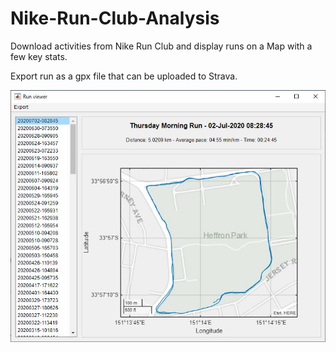 # Nike-Run-Club-Analysis
Download activities from Nike Run Club and display runs on a Map with a few key stats.

Export run as a gpx file that can be uploaded to Strava.

![Visualisation example](/images/sample.jpg)
